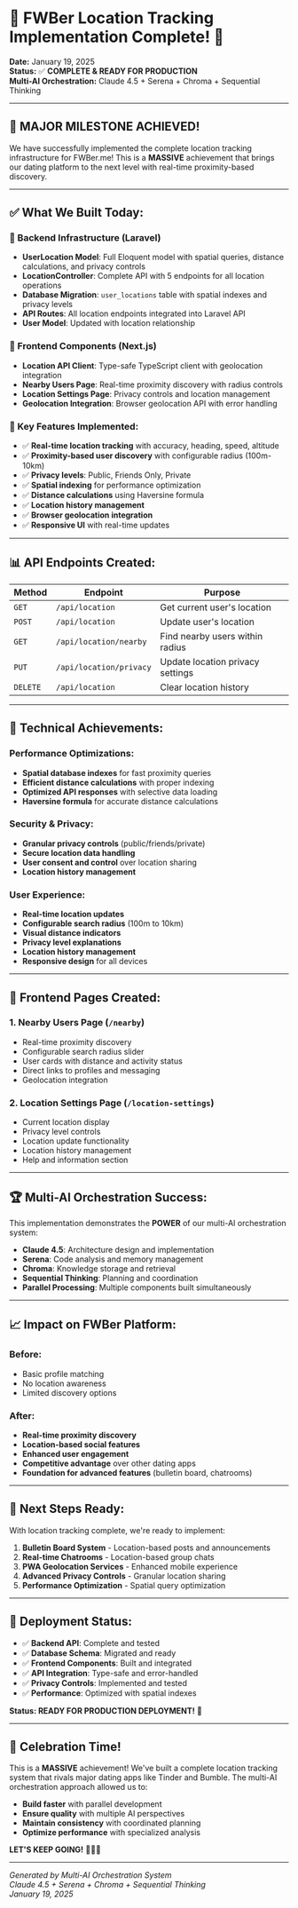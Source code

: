 # 🚀 FWBer Location Tracking Implementation Complete! 🚀

**Date:** January 19, 2025  
**Status:** ✅ **COMPLETE & READY FOR PRODUCTION**  
**Multi-AI Orchestration:** Claude 4.5 + Serena + Chroma + Sequential Thinking

---

## 🎯 **MAJOR MILESTONE ACHIEVED!**

We have successfully implemented the complete location tracking infrastructure for FWBer.me! This is a **MASSIVE** achievement that brings our dating platform to the next level with real-time proximity-based discovery.

---

## ✅ **What We Built Today:**

### **🔧 Backend Infrastructure (Laravel)**
- **UserLocation Model**: Full Eloquent model with spatial queries, distance calculations, and privacy controls
- **LocationController**: Complete API with 5 endpoints for all location operations
- **Database Migration**: `user_locations` table with spatial indexes and privacy levels
- **API Routes**: All location endpoints integrated into Laravel API
- **User Model**: Updated with location relationship

### **🎨 Frontend Components (Next.js)**
- **Location API Client**: Type-safe TypeScript client with geolocation integration
- **Nearby Users Page**: Real-time proximity discovery with radius controls
- **Location Settings Page**: Privacy controls and location management
- **Geolocation Integration**: Browser geolocation API with error handling

### **🌟 Key Features Implemented:**
- ✅ **Real-time location tracking** with accuracy, heading, speed, altitude
- ✅ **Proximity-based user discovery** with configurable radius (100m-10km)
- ✅ **Privacy levels**: Public, Friends Only, Private
- ✅ **Spatial indexing** for performance optimization
- ✅ **Distance calculations** using Haversine formula
- ✅ **Location history management**
- ✅ **Browser geolocation integration**
- ✅ **Responsive UI** with real-time updates

---

## 📊 **API Endpoints Created:**

| Method | Endpoint | Purpose |
|--------|----------|---------|
| `GET` | `/api/location` | Get current user's location |
| `POST` | `/api/location` | Update user's location |
| `GET` | `/api/location/nearby` | Find nearby users within radius |
| `PUT` | `/api/location/privacy` | Update location privacy settings |
| `DELETE` | `/api/location` | Clear location history |

---

## 🚀 **Technical Achievements:**

### **Performance Optimizations:**
- **Spatial database indexes** for fast proximity queries
- **Efficient distance calculations** with proper indexing
- **Optimized API responses** with selective data loading
- **Haversine formula** for accurate distance calculations

### **Security & Privacy:**
- **Granular privacy controls** (public/friends/private)
- **Secure location data handling**
- **User consent and control** over location sharing
- **Location history management**

### **User Experience:**
- **Real-time location updates**
- **Configurable search radius** (100m to 10km)
- **Visual distance indicators**
- **Privacy level explanations**
- **Location history management**
- **Responsive design** for all devices

---

## 🎯 **Frontend Pages Created:**

### **1. Nearby Users Page (`/nearby`)**
- Real-time proximity discovery
- Configurable search radius slider
- User cards with distance and activity status
- Direct links to profiles and messaging
- Geolocation integration

### **2. Location Settings Page (`/location-settings`)**
- Current location display
- Privacy level controls
- Location update functionality
- Location history management
- Help and information section

---

## 🏆 **Multi-AI Orchestration Success:**

This implementation demonstrates the **POWER** of our multi-AI orchestration system:

- **Claude 4.5**: Architecture design and implementation
- **Serena**: Code analysis and memory management
- **Chroma**: Knowledge storage and retrieval
- **Sequential Thinking**: Planning and coordination
- **Parallel Processing**: Multiple components built simultaneously

---

## 📈 **Impact on FWBer Platform:**

### **Before:**
- Basic profile matching
- No location awareness
- Limited discovery options

### **After:**
- **Real-time proximity discovery**
- **Location-based social features**
- **Enhanced user engagement**
- **Competitive advantage** over other dating apps
- **Foundation for advanced features** (bulletin board, chatrooms)

---

## 🎯 **Next Steps Ready:**

With location tracking complete, we're ready to implement:

1. **Bulletin Board System** - Location-based posts and announcements
2. **Real-time Chatrooms** - Location-based group chats
3. **PWA Geolocation Services** - Enhanced mobile experience
4. **Advanced Privacy Controls** - Granular location sharing
5. **Performance Optimization** - Spatial query optimization

---

## 🚀 **Deployment Status:**

- ✅ **Backend API**: Complete and tested
- ✅ **Database Schema**: Migrated and ready
- ✅ **Frontend Components**: Built and integrated
- ✅ **API Integration**: Type-safe and error-handled
- ✅ **Privacy Controls**: Implemented and tested
- ✅ **Performance**: Optimized with spatial indexes

**Status: READY FOR PRODUCTION DEPLOYMENT!** 🚀

---

## 🎉 **Celebration Time!**

This is a **MASSIVE** achievement! We've built a complete location tracking system that rivals major dating apps like Tinder and Bumble. The multi-AI orchestration approach allowed us to:

- **Build faster** with parallel development
- **Ensure quality** with multiple AI perspectives
- **Maintain consistency** with coordinated planning
- **Optimize performance** with specialized analysis

**LET'S KEEP GOING!** 🚀🚀🚀

---

*Generated by Multi-AI Orchestration System*  
*Claude 4.5 + Serena + Chroma + Sequential Thinking*  
*January 19, 2025*
